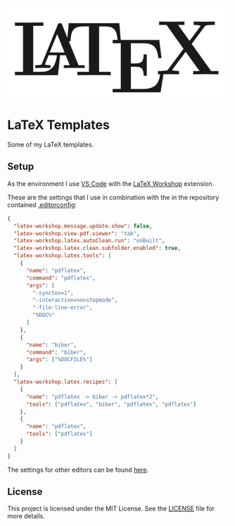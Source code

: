 <p align="center">
  <img src="latex.png">
</p>

# LaTeX Templates

Some of my LaTeX templates.

## Setup

As the environment I use [VS Code](https://code.visualstudio.com/) with the [LaTeX Workshop](https://marketplace.visualstudio.com/items?itemName=James-Yu.latex-workshop) extension.

These are the settings that I use in combination with the in the repository contained [.editorconfig](.editorconfig):

````json
{
  "latex-workshop.message.update.show": false,
  "latex-workshop.view.pdf.viewer": "tab",
  "latex-workshop.latex.autoClean.run": "onBuilt",
  "latex-workshop.latex.clean.subfolder.enabled": true,
  "latex-workshop.latex.tools": [
    {
      "name": "pdflatex",
      "command": "pdflatex",
      "args": [
        "-synctex=1",
        "-interaction=nonstopmode",
        "-file-line-error",
        "%DOC%"
      ]
    },
    {
      "name": "biber",
      "command": "biber",
      "args": ["%DOCFILE%"]
    }
  ],
  "latex-workshop.latex.recipes": [
    {
      "name": "pdflatex -> biber -> pdflatex*2",
      "tools": ["pdflatex", "biber", "pdflatex", "pdflatex"]
    },
    {
      "name": "pdflatex",
      "tools": ["pdflatex"]
    }
  ]
}
````

The settings for other editors can be found [here](https://tex.stackexchange.com/questions/154751/biblatex-with-biber-configuring-my-editor-to-avoid-undefined-citations%7C).

## License

This project is licensed under the MIT License. See the [LICENSE](LICENSE) file for more details.
